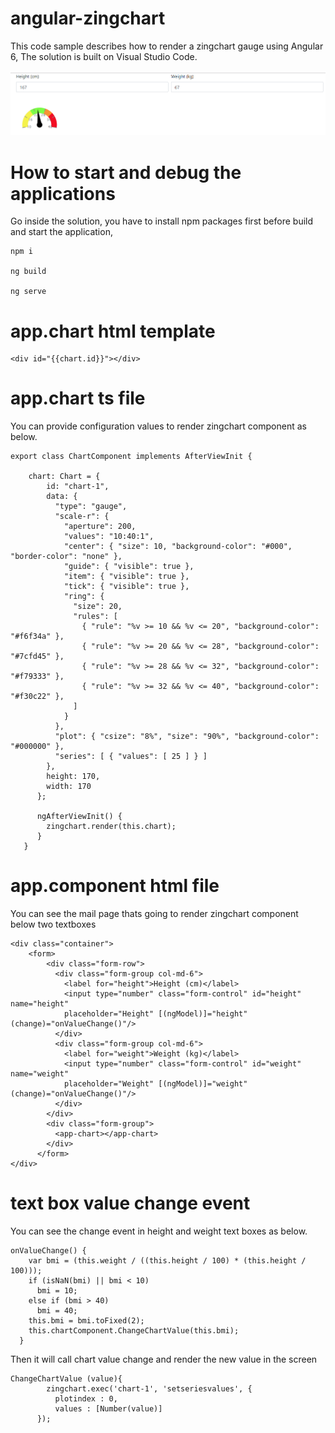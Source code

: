 # angular-zingchart
This code sample describes how to render a zingchart gauge using Angular 6, The solution is built on Visual Studio Code.

![Zing Chart control](https://github.com/hansamaligamage/angular-zingchart/blob/master/Images/zingchart%20control.png?raw=true)

# How to start and debug the applications

Go inside the solution, you have to install npm packages first before build and start the application,

```
npm i

ng build

ng serve
```

# app.chart html template

```
<div id="{{chart.id}}"></div>
```

# app.chart ts file
You can provide configuration values to render zingchart component as below.

```
export class ChartComponent implements AfterViewInit {

    chart: Chart = {
        id: "chart-1",
        data: {
          "type": "gauge",
          "scale-r": {
            "aperture": 200,
            "values": "10:40:1",
            "center": { "size": 10, "background-color": "#000", "border-color": "none" },
            "guide": { "visible": true },
            "item": { "visible": true },
            "tick": { "visible": true },
            "ring": {
              "size": 20,
              "rules": [
                { "rule": "%v >= 10 && %v <= 20", "background-color": "#f6f34a" },
                { "rule": "%v >= 20 && %v <= 28", "background-color": "#7cfd45" },
                { "rule": "%v >= 28 && %v <= 32", "background-color": "#f79333" },
                { "rule": "%v >= 32 && %v <= 40", "background-color": "#f30c22" },
              ]
            }
          },
          "plot": { "csize": "8%", "size": "90%", "background-color": "#000000" },
          "series": [ { "values": [ 25 ] } ]
        },
        height: 170,
        width: 170
      };

      ngAfterViewInit() {
        zingchart.render(this.chart);
      }
   }
```
# app.component html file
You can see the mail page thats going to render zingchart component below two textboxes

```
<div class="container">
    <form>
        <div class="form-row">
          <div class="form-group col-md-6">
            <label for="height">Height (cm)</label>
            <input type="number" class="form-control" id="height" name="height" 
            placeholder="Height" [(ngModel)]="height" (change)="onValueChange()"/>
          </div>
          <div class="form-group col-md-6">
            <label for="weight">Weight (kg)</label>
            <input type="number" class="form-control" id="weight" name="weight" 
            placeholder="Weight" [(ngModel)]="weight" (change)="onValueChange()"/>
          </div>
        </div>
        <div class="form-group">
          <app-chart></app-chart>
        </div>
      </form>
</div>
```

# text box value change event

You can see the change event in height and weight text boxes as below.

```
onValueChange() {
    var bmi = (this.weight / ((this.height / 100) * (this.height / 100)));
    if (isNaN(bmi) || bmi < 10)
      bmi = 10;
    else if (bmi > 40)
      bmi = 40;
    this.bmi = bmi.toFixed(2);
    this.chartComponent.ChangeChartValue(this.bmi);
  }
``` 

Then it will call chart value change and render the new value in the screen

```
ChangeChartValue (value){
        zingchart.exec('chart-1', 'setseriesvalues', {
          plotindex : 0,
          values : [Number(value)]
      });
```

